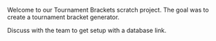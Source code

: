 

Welcome to our Tournament Brackets scratch project. The goal was to create a tournament bracket generator.

Discuss with the team to get setup with a database link.

